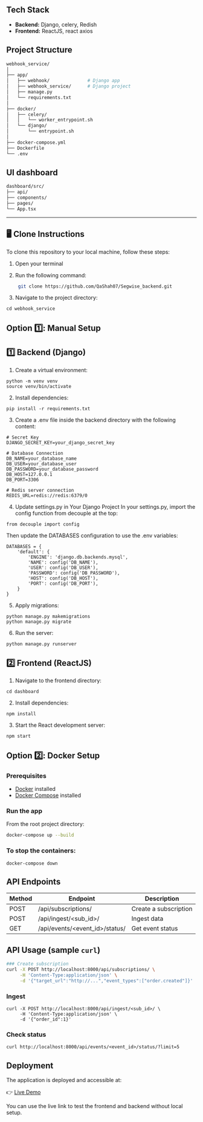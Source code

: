 ##  Tech Stack
- **Backend:** Django, celery, Redish
- **Frontend:** ReactJS, react axios
## Project Structure
```bash
webhook_service/
│
├── app/
│   ├── webhook/              # Django app
│   ├── webhook_service/      # Django project
│   ├── manage.py
│   └── requirements.txt
│
├── docker/
│   ├── celery/
│   │   └── worker_entrypoint.sh
│   └── django/
│       └── entrypoint.sh
│
├── docker-compose.yml
├── Dockerfile
└── .env
```

## UI dashboard
```bash
dashboard/src/
├── api/
├── components/
├── pages/
└── App.tsx     
```
---
## 🖥️ Clone Instructions

To clone this repository to your local machine, follow these steps:

1. Open your terminal
2. Run the following command:

   ```bash
    git clone https://github.com/QaShah07/Segwise_backend.git
    ```
3. Navigate to the project directory:
```
cd webhook_service
```

## Option 1️⃣: Manual Setup

## 1️⃣ Backend (Django)
1. Create a virtual environment:
```
python -m venv venv
source venv/bin/activate 
```

2. Install dependencies:
```
pip install -r requirements.txt
```
3. Create a .env file inside the backend directory with the following content:
```env
# Secret Key
DJANGO_SECRET_KEY=your_django_secret_key

# Database Connection
DB_NAME=your_database_name
DB_USER=your_database_user
DB_PASSWORD=your_database_password
DB_HOST=127.0.0.1
DB_PORT=3306

# Redis server connection
REDIS_URL=redis://redis:6379/0
```
4. Update settings.py in Your Django Project
In your settings.py, import the config function from decouple at the top:
```
from decouple import config
```
Then update the DATABASES configuration to use the .env variables:
```
DATABASES = {
    'default': {
        'ENGINE': 'django.db.backends.mysql',
        'NAME': config('DB_NAME'),
        'USER': config('DB_USER'),
        'PASSWORD': config('DB_PASSWORD'),
        'HOST': config('DB_HOST'),
        'PORT': config('DB_PORT'),
    }
}
```
5. Apply migrations:
```
python manage.py makemigrations
python manage.py migrate
```

6. Run the server:
```
python manage.py runserver
```
## 2️⃣ Frontend (ReactJS)
1. Navigate to the frontend directory:
```
cd dashboard
```
2. Install dependencies:
```
npm install
```
3. Start the React development server:
```
npm start
```
## Option 2️⃣: Docker Setup
###  Prerequisites
- [Docker](https://docs.docker.com/get-docker/) installed
- [Docker Compose](https://docs.docker.com/compose/) installed
### Run the app
From the root project directory:
```bash
docker-compose up --build
```
### To stop the containers:
```
docker-compose down
```


##  API Endpoints
| Method | Endpoint                         | Description             |
|--------|---------------------------------|------------------------|
| POST   | /api/subscriptions/              | Create a subscription  |
| POST   | /api/ingest/<sub_id>/            | Ingest data            |
| GET    | /api/events/<event_id>/status/   | Get event status       |

##  API Usage (sample `curl`)

```bash
### Create subscription
curl -X POST http://localhost:8000/api/subscriptions/ \
     -H 'Content-Type:application/json' \
     -d '{"target_url":"http://...","event_types":["order.created"]}'
```
### Ingest
```
curl -X POST http://localhost:8000/api/ingest/<sub_id>/ \
     -H 'Content-Type:application/json' \
     -d '{"order_id":1}'
```

### Check status
```
curl http://localhost:8000/api/events/<event_id>/status/?limit=5
```

##  Deployment

The application is deployed and accessible at:

👉 [Live Demo](https://your-deployment-url.com)

You can use the live link to test the frontend and backend without local setup.
